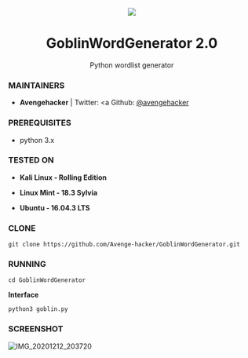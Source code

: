 <p align="center">
  <img src="https://raw.githubusercontent.com/UndeadSec/GoblinWordGenerator/master/goblin.png">  
</p>

<h1 align="center">GoblinWordGenerator 2.0</h1>
<p align="center">
  Python wordlist generator 
</p>

### MAINTAINERS
* **Avengehacker** | 
Twitter: <a </a>
Github: <a href="https://github.com/Avenge-hacker">@avengehacker</a>

### PREREQUISITES

* python 3.x 

### TESTED ON
* **Kali Linux - Rolling Edition**

* **Linux Mint - 18.3 Sylvia**

* **Ubuntu - 16.04.3 LTS**

### CLONE
```
git clone https://github.com/Avenge-hacker/GoblinWordGenerator.git
```

### RUNNING
```
cd GoblinWordGenerator
```
**Interface**

```
python3 goblin.py
```

### SCREENSHOT
![IMG_20201212_203720](https://user-images.githubusercontent.com/74916451/101987418-f3b0d200-3cb9-11eb-82a0-da0d744a573b.jpg)
